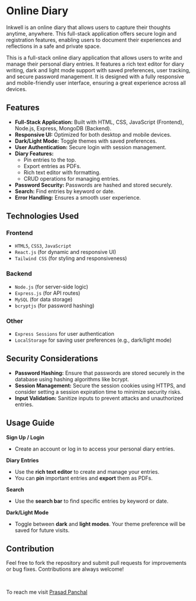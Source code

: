 # Online Diary

Inkwell is an online diary that allows users to capture their thoughts anytime, anywhere. This full-stack application offers secure login and registration features, enabling users to document their experiences and reflections in a safe and private space.

This is a full-stack online diary application that allows users to write and manage their personal diary entries. It features a rich text editor for diary writing, dark and light mode support with saved preferences, user tracking, and secure password management. It is designed with a fully responsive and mobile-friendly user interface, ensuring a great experience across all devices.

## Features

- **Full-Stack Application:** Built with HTML, CSS, JavaScript (Frontend), Node.js, Express, MongoDB (Backend).
- **Responsive UI:** Optimized for both desktop and mobile devices.
- **Dark/Light Mode:** Toggle themes with saved preferences.
- **User Authentication:** Secure login with session management.
- **Diary Features:**
  - Pin entries to the top.
  - Export entries as PDFs.
  - Rich text editor with formatting.
  - CRUD operations for managing entries.
- **Password Security:** Passwords are hashed and stored securely.
- **Search:** Find entries by keyword or date.
- **Error Handling:** Ensures a smooth user experience.

## Technologies Used

### Frontend

- `HTML5`, `CSS3`, `JavaScript`
- `React.js` (for dynamic and responsive UI)
- `Tailwind CSS` (for styling and responsiveness)

### Backend

- `Node.js` (for server-side logic)
- `Express.js` (for API routes)
- `MySQL` (for data storage)
- `bcryptjs` (for password hashing)

### Other

- `Express Sessions` for user authentication
- `LocalStorage` for saving user preferences (e.g., dark/light mode)

## Security Considerations

- **Password Hashing:**
  Ensure that passwords are stored securely in the database using hashing algorithms like bcrypt.
- **Session Management:**
  Secure the session cookies using HTTPS, and consider setting a session expiration time to minimize security risks.
- **Input Validation:**
  Sanitize inputs to prevent attacks and unauthorized entries.

<!-- ## Installation

Install my-project with npm

vist this website  -->

## Usage Guide

**Sign Up / Login**

- Create an account or log in to access your personal diary entries.

**Diary Entries**

- Use the **rich text editor** to create and manage your entries.
- You can **pin** important entries and **export** them as PDFs.

**Search**

- Use the **search bar** to find specific entries by keyword or date.

**Dark/Light Mode**

- Toggle between **dark** and **light modes**. Your theme preference will be saved for future visits.

## Contribution

Feel free to fork the repository and submit pull requests for improvements or bug fixes. Contributions are always welcome!

<br >

To reach me visit [Prasad Panchal](https://prasadp.netlify.app/)
